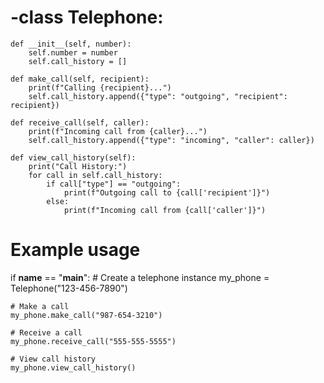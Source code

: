 # -class Telephone:
    def __init__(self, number):
        self.number = number
        self.call_history = []

    def make_call(self, recipient):
        print(f"Calling {recipient}...")
        self.call_history.append({"type": "outgoing", "recipient": recipient})

    def receive_call(self, caller):
        print(f"Incoming call from {caller}...")
        self.call_history.append({"type": "incoming", "caller": caller})

    def view_call_history(self):
        print("Call History:")
        for call in self.call_history:
            if call["type"] == "outgoing":
                print(f"Outgoing call to {call['recipient']}")
            else:
                print(f"Incoming call from {call['caller']}")


# Example usage
if __name__ == "__main__":
    # Create a telephone instance
    my_phone = Telephone("123-456-7890")

    # Make a call
    my_phone.make_call("987-654-3210")

    # Receive a call
    my_phone.receive_call("555-555-5555")

    # View call history
    my_phone.view_call_history()
